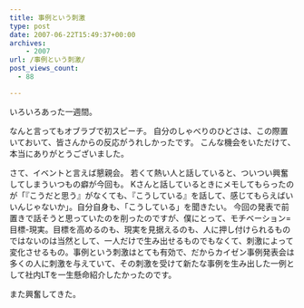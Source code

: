 ```yaml
---
title: 事例という刺激
type: post
date: 2007-06-22T15:49:37+00:00
archives:
    - 2007
url: /事例という刺激/
post_views_count:
  - 88

---
```

いろいろあった一週間。

なんと言ってもオブラブで初スピーチ。 自分のしゃべりのひどさは、この際置いておいて、皆さんからの反応がうれしかったです。 こんな機会をいただけて、本当にありがとうございました。

さて、イベントと言えば懇親会。 若くて熱い人と話していると、ついつい興奮してしまういつもの癖が今回も。 Kさんと話しているときにメモしてもらったのが「『こうだと思う』がなくても、『こうしている』を話して、感じてもらえばいいんじゃないか」。自分自身も、「こうしている」を聞きたい。 今回の発表で前置きで話そうと思っていたのを削ったのですが、僕にとって、モチベーション=目標-現実。目標を高めるのも、現実を見据えるのも、人に押し付けられるものではないのは当然として、一人だけで生み出せるものでもなくて、刺激によって変化させるもの。事例という刺激はとても有効で、だからカイゼン事例発表会は多くの人に刺激を与えていて、その刺激を受けて新たな事例を生み出した一例として社内LTを一生懸命紹介したかったのです。

また興奮してきた。